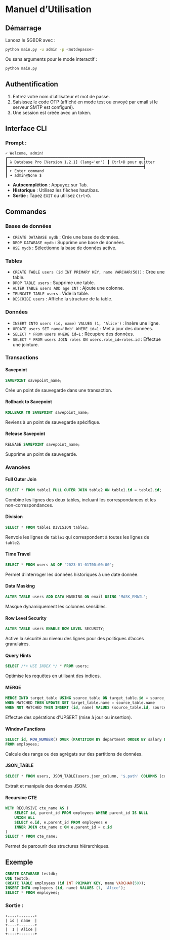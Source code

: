 # Manuel d’Utilisation

## Démarrage

Lancez le SGBDR avec :

```bash
python main.py -u admin -p <motdepasse>
```

Ou sans arguments pour le mode interactif :

```bash
python main.py
```

## Authentification

1. Entrez votre nom d’utilisateur et mot de passe.
2. Saisissez le code OTP (affiché en mode test ou envoyé par email si le serveur SMTP est configuré).
3. Une session est créée avec un token.

## Interface CLI

### Prompt :

```text
✓ Welcome, admin!
┏━━━━━━━━━━━━━━━━━━━━━━━━━━━━━━━━━━━━━━━━━━━━━━━━━━━━━━━━━━━━┓
┃ λ Database Pro [Version 1.2.1] (lang='en') ┃ Ctrl+D pour quitter
┣━━━━━━━━━━━━━━━━━━━━━━━━━━━━━━━━━━━━━━━━━━━━━━━━━━━━━━━━━━━━┫
┃ ➤ Enter command
┃ ➜ admin@None $
```

- **Autocomplétion** : Appuyez sur Tab.
- **Historique** : Utilisez les flèches haut/bas.
- **Sortie** : Tapez `EXIT` ou utilisez `Ctrl+D`.

## Commandes

### Bases de données

- `CREATE DATABASE mydb` : Crée une base de données.
- `DROP DATABASE mydb` : Supprime une base de données.
- `USE mydb` : Sélectionne la base de données active.

### Tables

- `CREATE TABLE users (id INT PRIMARY KEY, name VARCHAR(50))` : Crée une table.
- `DROP TABLE users` : Supprime une table.
- `ALTER TABLE users ADD age INT` : Ajoute une colonne.
- `TRUNCATE TABLE users` : Vide la table.
- `DESCRIBE users` : Affiche la structure de la table.

### Données

- `INSERT INTO users (id, name) VALUES (1, 'Alice')` : Insère une ligne.
- `UPDATE users SET name='Bob' WHERE id=1` : Met à jour des données.
- `SELECT * FROM users WHERE id=1` : Récupère des données.
- `SELECT * FROM users JOIN roles ON users.role_id=roles.id` : Effectue une jointure.

### Transactions

#### Savepoint

```sql
SAVEPOINT savepoint_name;
```

Crée un point de sauvegarde dans une transaction.

#### Rollback to Savepoint

```sql
ROLLBACK TO SAVEPOINT savepoint_name;
```

Reviens à un point de sauvegarde spécifique.

#### Release Savepoint

```sql
RELEASE SAVEPOINT savepoint_name;
```

Supprime un point de sauvegarde.

### Avancées

#### Full Outer Join

```sql
SELECT * FROM table1 FULL OUTER JOIN table2 ON table1.id = table2.id;
```

Combine les lignes des deux tables, incluant les correspondances et les non-correspondances.

#### Division

```sql
SELECT * FROM table1 DIVISION table2;
```

Renvoie les lignes de `table1` qui correspondent à toutes les lignes de `table2`.

#### Time Travel

```sql
SELECT * FROM users AS OF '2023-01-01T00:00:00';
```

Permet d’interroger les données historiques à une date donnée.

#### Data Masking

```sql
ALTER TABLE users ADD DATA MASKING ON email USING 'MASK_EMAIL';
```

Masque dynamiquement les colonnes sensibles.

#### Row Level Security

```sql
ALTER TABLE users ENABLE ROW LEVEL SECURITY;
```

Active la sécurité au niveau des lignes pour des politiques d’accès granulaires.

#### Query Hints

```sql
SELECT /*+ USE INDEX */ * FROM users;
```

Optimise les requêtes en utilisant des indices.

#### MERGE

```sql
MERGE INTO target_table USING source_table ON target_table.id = source_table.id
WHEN MATCHED THEN UPDATE SET target_table.name = source_table.name
WHEN NOT MATCHED THEN INSERT (id, name) VALUES (source_table.id, source_table.name);
```

Effectue des opérations d’UPSERT (mise à jour ou insertion).

#### Window Functions

```sql
SELECT id, ROW_NUMBER() OVER (PARTITION BY department ORDER BY salary DESC) AS rank
FROM employees;
```

Calcule des rangs ou des agrégats sur des partitions de données.

#### JSON_TABLE

```sql
SELECT * FROM users, JSON_TABLE(users.json_column, '$.path' COLUMNS (col1 INT PATH '$.field1'));
```

Extrait et manipule des données JSON.

#### Recursive CTE

```sql
WITH RECURSIVE cte_name AS (
    SELECT id, parent_id FROM employees WHERE parent_id IS NULL
    UNION ALL
    SELECT e.id, e.parent_id FROM employees e
    INNER JOIN cte_name c ON e.parent_id = c.id
)
SELECT * FROM cte_name;
```

Permet de parcourir des structures hiérarchiques.

## Exemple

```sql
CREATE DATABASE testdb;
USE testdb;
CREATE TABLE employees (id INT PRIMARY KEY, name VARCHAR(50));
INSERT INTO employees (id, name) VALUES (1, 'Alice');
SELECT * FROM employees;
```

### Sortie :

```text
+----+-------+
| id | name  |
+----+-------+
|  1 | Alice |
+----+-------+
```
